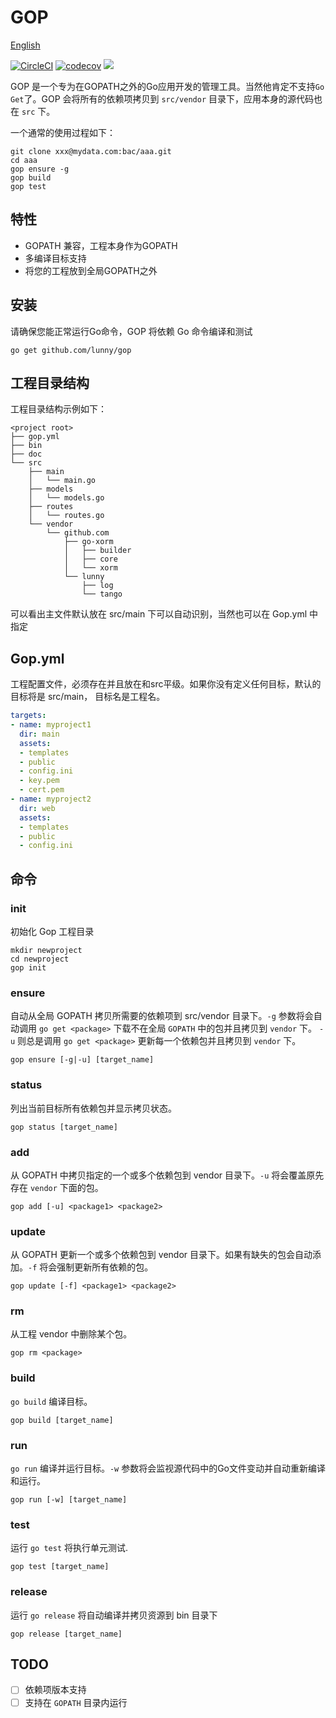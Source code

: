 # GOP

[English](README.md)

[![CircleCI](https://circleci.com/gh/lunny/gop.svg?style=shield)](https://circleci.com/gh/lunny/gop) [![codecov](https://codecov.io/gh/lunny/gop/branch/master/graph/badge.svg)](https://codecov.io/gh/lunny/gop)
[![](https://goreportcard.com/badge/github.com/lunny/gop)](https://goreportcard.com/report/github.com/lunny/gop) 

GOP 是一个专为在GOPATH之外的Go应用开发的管理工具。当然他肯定不支持`Go Get`了。GOP 会将所有的依赖项拷贝到 `src/vendor` 目录下，应用本身的源代码也在 `src` 下。

一个通常的使用过程如下：

```
git clone xxx@mydata.com:bac/aaa.git
cd aaa
gop ensure -g
gop build
gop test
```

## 特性

* GOPATH 兼容，工程本身作为GOPATH
* 多编译目标支持
* 将您的工程放到全局GOPATH之外

## 安装

请确保您能正常运行Go命令，GOP 将依赖 Go 命令编译和测试

```
go get github.com/lunny/gop
```

## 工程目录结构

工程目录结构示例如下：

```
<project root>
├── gop.yml
├── bin
├── doc
└── src
    ├── main
    │   └── main.go
    ├── models
    │   └── models.go
    ├── routes
    │   └── routes.go
    └── vendor
        └── github.com
            ├── go-xorm
            │   ├── builder
            │   ├── core
            │   └── xorm
            └── lunny
                ├── log
                └── tango
```

可以看出主文件默认放在 src/main 下可以自动识别，当然也可以在 Gop.yml 中指定 

## Gop.yml

工程配置文件，必须存在并且放在和src平级。如果你没有定义任何目标，默认的目标将是 src/main， 目标名是工程名。

```yml
targets:
- name: myproject1
  dir: main
  assets:
  - templates
  - public
  - config.ini
  - key.pem
  - cert.pem
- name: myproject2
  dir: web
  assets:
  - templates
  - public
  - config.ini
```

## 命令

### init

初始化 Gop 工程目录

```
mkdir newproject
cd newproject
gop init
```

### ensure

自动从全局 GOPATH 拷贝所需要的依赖项到 src/vendor 目录下。`-g` 参数将会自动调用 `go get <package>` 下载不在全局 `GOPATH` 中的包并且拷贝到 `vendor` 下。 `-u` 则总是调用 `go get <package>` 更新每一个依赖包并且拷贝到 `vendor` 下。

```
gop ensure [-g|-u] [target_name]
```

### status

列出当前目标所有依赖包并显示拷贝状态。

```
gop status [target_name]
```

### add

从 GOPATH 中拷贝指定的一个或多个依赖包到 vendor 目录下。`-u` 将会覆盖原先存在 `vendor` 下面的包。

```
gop add [-u] <package1> <package2>
```

### update

从 GOPATH 更新一个或多个依赖包到 vendor 目录下。如果有缺失的包会自动添加。`-f` 将会强制更新所有依赖的包。

```
gop update [-f] <package1> <package2>
```

### rm

从工程 vendor 中删除某个包。

```
gop rm <package>
```

### build

`go build` 编译目标。

```
gop build [target_name]
```

### run

`go run` 编译并运行目标。`-w` 参数将会监视源代码中的Go文件变动并自动重新编译和运行。

```
gop run [-w] [target_name]
```

### test

运行 `go test` 将执行单元测试.

```
gop test [target_name]
```

### release

运行 `go release` 将自动编译并拷贝资源到 bin 目录下

```
gop release [target_name]
```

## TODO

* [ ] 依赖项版本支持
* [ ] 支持在 `GOPATH` 目录内运行
